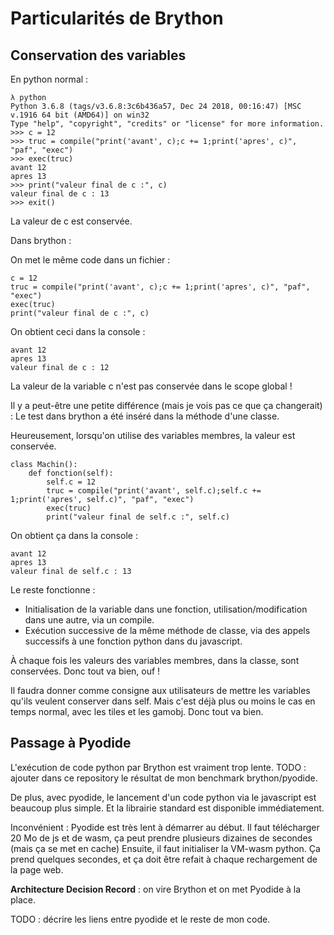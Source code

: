 # Particularités de Brython


## Conservation des variables

En python normal :

    λ python
    Python 3.6.8 (tags/v3.6.8:3c6b436a57, Dec 24 2018, 00:16:47) [MSC v.1916 64 bit (AMD64)] on win32
    Type "help", "copyright", "credits" or "license" for more information.
    >>> c = 12
    >>> truc = compile("print('avant', c);c += 1;print('apres', c)", "paf", "exec")
    >>> exec(truc)
    avant 12
    apres 13
    >>> print("valeur final de c :", c)
    valeur final de c : 13
    >>> exit()

La valeur de c est conservée.

Dans brython :

On met le même code dans un fichier :

    c = 12
    truc = compile("print('avant', c);c += 1;print('apres', c)", "paf", "exec")
    exec(truc)
    print("valeur final de c :", c)

On obtient ceci dans la console :

    avant 12
    apres 13
    valeur final de c : 12

La valeur de la variable c n'est pas conservée dans le scope global !

Il y a peut-être une petite différence (mais je vois pas ce que ça changerait) : Le test dans brython a été inséré dans la méthode d'une classe.

Heureusement, lorsqu'on utilise des variables membres, la valeur est conservée.

    class Machin():
        def fonction(self):
            self.c = 12
            truc = compile("print('avant', self.c);self.c += 1;print('apres', self.c)", "paf", "exec")
            exec(truc)
            print("valeur final de self.c :", self.c)

On obtient ça dans la console :

    avant 12
    apres 13
    valeur final de self.c : 13

Le reste fonctionne :

 - Initialisation de la variable dans une fonction, utilisation/modification dans une autre, via un compile.
 - Exécution successive de la même méthode de classe, via des appels successifs à une fonction python dans du javascript.

À chaque fois les valeurs des variables membres, dans la classe, sont conservées. Donc tout va bien, ouf !

Il faudra donner comme consigne aux utilisateurs de mettre les variables qu'ils veulent conserver dans self. Mais c'est déjà plus ou moins le cas en temps normal, avec les tiles et les gamobj. Donc tout va bien.


## Passage à Pyodide

L'exécution de code python par Brython est vraiment trop lente. TODO : ajouter dans ce repository le résultat de mon benchmark brython/pyodide.

De plus, avec pyodide, le lancement d'un code python via le javascript est beaucoup plus simple. Et la librairie standard est disponible immédiatement.

Inconvénient : Pyodide est très lent à démarrer au début. Il faut télécharger 20 Mo de js et de wasm, ça peut prendre plusieurs dizaines de secondes (mais ça se met en cache) Ensuite, il faut initialiser la VM-wasm python. Ça prend quelques secondes, et ça doit être refait à chaque rechargement de la page web.

**Architecture Decision Record** : on vire Brython et on met Pyodide à la place.

TODO : décrire les liens entre pyodide et le reste de mon code.

